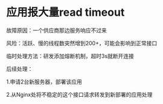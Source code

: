 # 应用报大量read timeout

故障原因：一个供应商那边服务响应不过来

风险：活跃、慢的线程数突然增到200+，可能会影响到正常接口

临时处理方法：研发添加熔断机制，超时3s就断开连接

后续处理：

1.申请2台新服务器，部署该应用

2.从Nginx处将不稳定的这个接口请求转发到新部署的应用处理
